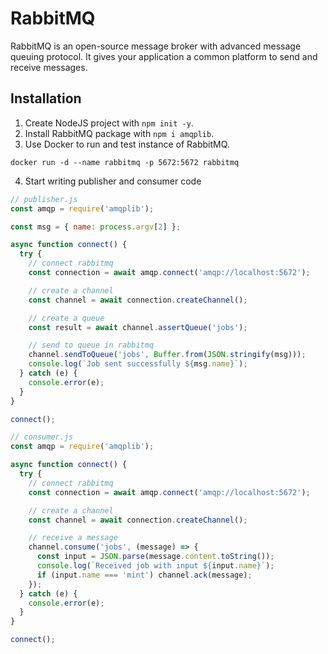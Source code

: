 # RabbitMQ

RabbitMQ is an open-source message broker with advanced message queuing protocol. It gives your application a common platform to send and receive messages.

## Installation

1. Create NodeJS project with `npm init -y`.
2. Install RabbitMQ package with `npm i amqplib`.
3. Use Docker to run and test instance of RabbitMQ.

```
docker run -d --name rabbitmq -p 5672:5672 rabbitmq
```

4. Start writing publisher and consumer code

```js
// publisher.js
const amqp = require('amqplib');

const msg = { name: process.argv[2] };

async function connect() {
  try {
    // connect rabbitmq
    const connection = await amqp.connect('amqp://localhost:5672');

    // create a channel
    const channel = await connection.createChannel();

    // create a queue
    const result = await channel.assertQueue('jobs');

    // send to queue in rabbitmq
    channel.sendToQueue('jobs', Buffer.from(JSON.stringify(msg)));
    console.log(`Job sent successfully ${msg.name}`);
  } catch (e) {
    console.error(e);
  }
}

connect();
```

```js
// consumer.js
const amqp = require('amqplib');

async function connect() {
  try {
    // connect rabbitmq
    const connection = await amqp.connect('amqp://localhost:5672');

    // create a channel
    const channel = await connection.createChannel();

    // receive a message
    channel.consume('jobs', (message) => {
      const input = JSON.parse(message.content.toString());
      console.log(`Received job with input ${input.name}`);
      if (input.name === 'mint') channel.ack(message);
    });
  } catch (e) {
    console.error(e);
  }
}

connect();
```
